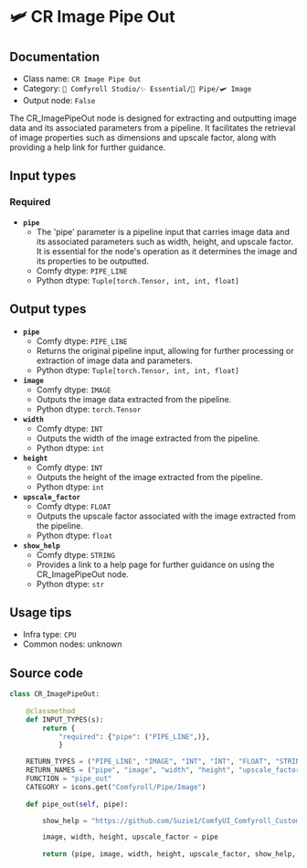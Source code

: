 # 🛩️ CR Image Pipe Out
## Documentation
- Class name: `CR Image Pipe Out`
- Category: `🧩 Comfyroll Studio/✨ Essential/🎷 Pipe/🛩️ Image`
- Output node: `False`

The CR_ImagePipeOut node is designed for extracting and outputting image data and its associated parameters from a pipeline. It facilitates the retrieval of image properties such as dimensions and upscale factor, along with providing a help link for further guidance.
## Input types
### Required
- **`pipe`**
    - The 'pipe' parameter is a pipeline input that carries image data and its associated parameters such as width, height, and upscale factor. It is essential for the node's operation as it determines the image and its properties to be outputted.
    - Comfy dtype: `PIPE_LINE`
    - Python dtype: `Tuple[torch.Tensor, int, int, float]`
## Output types
- **`pipe`**
    - Comfy dtype: `PIPE_LINE`
    - Returns the original pipeline input, allowing for further processing or extraction of image data and parameters.
    - Python dtype: `Tuple[torch.Tensor, int, int, float]`
- **`image`**
    - Comfy dtype: `IMAGE`
    - Outputs the image data extracted from the pipeline.
    - Python dtype: `torch.Tensor`
- **`width`**
    - Comfy dtype: `INT`
    - Outputs the width of the image extracted from the pipeline.
    - Python dtype: `int`
- **`height`**
    - Comfy dtype: `INT`
    - Outputs the height of the image extracted from the pipeline.
    - Python dtype: `int`
- **`upscale_factor`**
    - Comfy dtype: `FLOAT`
    - Outputs the upscale factor associated with the image extracted from the pipeline.
    - Python dtype: `float`
- **`show_help`**
    - Comfy dtype: `STRING`
    - Provides a link to a help page for further guidance on using the CR_ImagePipeOut node.
    - Python dtype: `str`
## Usage tips
- Infra type: `CPU`
- Common nodes: unknown


## Source code
```python
class CR_ImagePipeOut:
    
    @classmethod
    def INPUT_TYPES(s):
        return {
            "required": {"pipe": ("PIPE_LINE",)},
            }

    RETURN_TYPES = ("PIPE_LINE", "IMAGE", "INT", "INT", "FLOAT", "STRING", )
    RETURN_NAMES = ("pipe", "image", "width", "height", "upscale_factor", "show_help", )
    FUNCTION = "pipe_out"
    CATEGORY = icons.get("Comfyroll/Pipe/Image")
    
    def pipe_out(self, pipe):

        show_help = "https://github.com/Suzie1/ComfyUI_Comfyroll_CustomNodes/wiki/Pipe-Nodes#cr-image-pipe-out"

        image, width, height, upscale_factor = pipe
        
        return (pipe, image, width, height, upscale_factor, show_help, )

```
